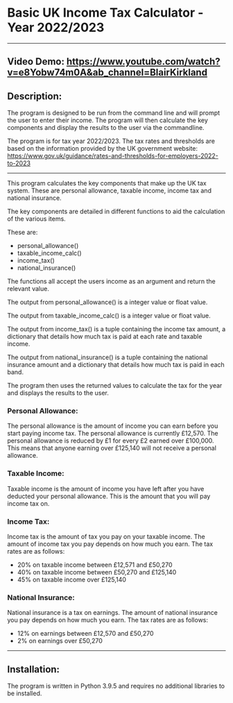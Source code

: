 # Basic UK Income Tax Calculator - Year 2022/2023
------------------------------------------------

## Video Demo:  <https://www.youtube.com/watch?v=e8Yobw74m0A&ab_channel=BlairKirkland>

## Description:

The program is designed to be run from the command line and will prompt the user to enter their income. The program will then calculate the key components and display the results to the user via the commandline.

The program is for tax year 2022/2023. The tax rates and thresholds are based on the information provided by the UK government website: https://www.gov.uk/guidance/rates-and-thresholds-for-employers-2022-to-2023

------------------------------------------------

This program calculates the key components that make up the UK tax system. These are personal allowance, taxable income, income tax and national insurance.

The key components are detailed in different functions to aid the calculation of the various items.

These are:

- personal_allowance()
- taxable_income_calc()
- income_tax()
- national_insurance()

The functions all accept the users income as an argument and return the relevant value.

The output from personal_allowance() is a integer value or float value.

The output from taxable_income_calc() is a integer value or float value.

The output from income_tax() is a tuple containing the income tax amount, a dictionary that details how much tax is paid at each rate and taxable income.

The output from national_insurance() is a tuple containing the national insurance amount and a dictionary that details how much tax is paid in each band.

The program then uses the returned values to calculate the tax for the year and displays the results to the user.

### Personal Allowance:

The personal allowance is the amount of income you can earn before you start paying income tax. The personal allowance is currently £12,570. The personal allowance is reduced by £1 for every £2 earned over £100,000. This means that anyone earning over £125,140 will not receive a personal allowance.

### Taxable Income:

Taxable income is the amount of income you have left after you have deducted your personal allowance. This is the amount that you will pay income tax on.

### Income Tax:

Income tax is the amount of tax you pay on your taxable income. The amount of income tax you pay depends on how much you earn. The tax rates are as follows:

- 20% on taxable income between £12,571 and £50,270
- 40% on taxable income between £50,270 and £125,140
- 45% on taxable income over £125,140


### National Insurance:

National insurance is a tax on earnings. The amount of national insurance you pay depends on how much you earn. The tax rates are as follows:

- 12% on earnings between £12,570 and £50,270
- 2% on earnings over £50,270
------------------------------------------------

## Installation:

The program is written in Python 3.9.5 and requires no additional libraries to be installed.
